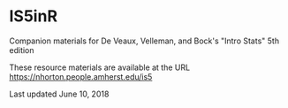 # IS5inR
Companion materials for De Veaux, Velleman, and Bock's "Intro Stats" 5th edition

These resource materials are available at the URL https://nhorton.people.amherst.edu/is5

Last updated June 10, 2018

